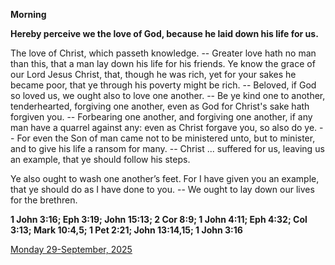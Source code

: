 **Morning**

**Hereby perceive we the love of God, because he laid down his life for us.**
 
The love of Christ, which passeth knowledge. -- Greater love hath no man than this, that a man lay down his life for his friends. Ye know the grace of our Lord Jesus Christ, that, though he was rich, yet for your sakes he became poor, that ye through his poverty might be rich. -- Beloved, if God so loved us, we ought also to love one another. -- Be ye kind one to another, tenderhearted, forgiving one another, even as God for Christ's sake hath forgiven you. -- Forbearing one another, and forgiving one another, if any man have a quarrel against any: even as Christ forgave you, so also do ye. -- For even the Son of man came not to be ministered unto, but to minister, and to give his life a ransom for many. -- Christ ... suffered for us, leaving us an example, that ye should follow his steps.
 
Ye also ought to wash one another’s feet. For I have given you an example, that ye should do as I have done to you. -- We ought to lay down our lives for the brethren.  

**1 John 3:16; Eph 3:19; John 15:13; 2 Cor 8:9; 1 John 4:11; Eph 4:32; Col 3:13; Mark 10:4,5; 1 Pet 2:21; John 13:14,15; 1 John 3:16**

[Monday 29-September, 2025](https://t.me/daily_light)
